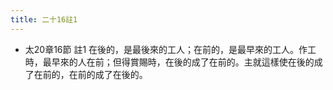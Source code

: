 ```yaml
---
title: 二十16註1
---
```


- 太20章16節 註1
在後的，是最後來的工人；在前的，是最早來的工人。作工時，最早來的人在前；但得賞賜時，在後的成了在前的。主就這樣使在後的成了在前的，在前的成了在後的。
